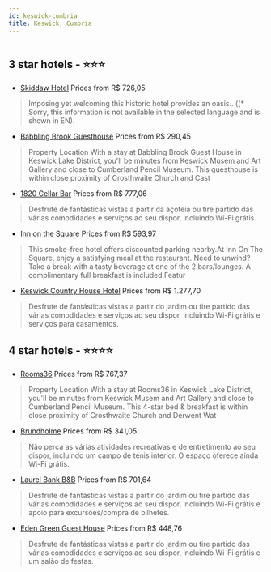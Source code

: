 ```yaml
---
id: keswick-cumbria
title: Keswick, Cumbria
---
```


<center><img src="https://photos.hotelbeds.com/giata/80/804802/804802a_hb_a_001.jpg" alt="" /></center>


##  3 star hotels - ⭐️⭐️⭐️

-    [Skiddaw Hotel](https://us.hurb.com/hotels/keswick/skiddaw-hotel-HT-8WOD?cmp=18055) Prices from R$ 726,05
   > Imposing yet welcoming this historic hotel provides an oasis.. ((* Sorry, this information is not available in the selected language and is shown in EN).
-    [Babbling Brook Guesthouse](https://us.hurb.com/hotels/keswick/babbling-brook-guesthouse-HT-PLB3?cmp=18055) Prices from R$ 290,45
   > Property Location With a stay at Babbling Brook Guest House in Keswick Lake District, you'll be minutes from Keswick Musem and Art Gallery and close to Cumberland Pencil Museum. This guesthouse is within close proximity of Crosthwaite Church and Cast
-    [1820 Cellar Bar](https://us.hurb.com/hotels/keswick/1820-cellar-bar-HT-YZ33?cmp=18055) Prices from R$ 777,06
   > Desfrute de fantásticas vistas a partir da açoteia ou tire partido das várias comodidades e serviços ao seu dispor, incluindo Wi-Fi grátis.
-    [Inn on the Square](https://us.hurb.com/hotels/keswick/inn-on-the-square-HT-ON0K?cmp=18055) Prices from R$ 593,97
   > This smoke-free hotel offers discounted parking nearby.At Inn On The Square, enjoy a satisfying meal at the restaurant. Need to unwind? Take a break with a tasty beverage at one of the 2 bars/lounges. A complimentary full breakfast is included.Featur
-    [Keswick Country House Hotel](https://us.hurb.com/hotels/keswick/keswick-country-house-hotel-HT-GJ57?cmp=18055) Prices from R$ 1.277,70
   > Desfrute de fantásticas vistas a partir do jardim ou tire partido das várias comodidades e serviços ao seu dispor, incluindo Wi-Fi grátis e serviços para casamentos.

##  4 star hotels - ⭐️⭐️⭐️⭐️

-    [Rooms36](https://us.hurb.com/hotels/keswick/rooms36-HT-ZVWO?cmp=18055) Prices from R$ 767,37
   > Property Location With a stay at Rooms36 in Keswick Lake District, you'll be minutes from Keswick Musem and Art Gallery and close to Cumberland Pencil Museum. This 4-star bed & breakfast is within close proximity of Crosthwaite Church and Derwent Wat
-    [Brundholme](https://us.hurb.com/hotels/keswickundholme-HT-XXUS?cmp=18055) Prices from R$ 341,05
   > Não perca as várias atividades recreativas e de entretimento ao seu dispor, incluindo um campo de ténis interior. O espaço oferece ainda Wi-Fi grátis.
-    [Laurel Bank B&B](https://us.hurb.com/hotels/keswick/laurel-bank-b-b-HT-HGAO?cmp=18055) Prices from R$ 701,64
   > Desfrute de fantásticas vistas a partir do jardim ou tire partido das várias comodidades e serviços ao seu dispor, incluindo Wi-Fi grátis e apoio para excursões/compra de bilhetes.
-    [Eden Green Guest House](https://us.hurb.com/hotels/keswick/eden-green-guest-house-HT-3MUO?cmp=18055) Prices from R$ 448,76
   > Desfrute de fantásticas vistas a partir do jardim ou tire partido das várias comodidades e serviços ao seu dispor, incluindo Wi-Fi grátis e um salão de festas.
